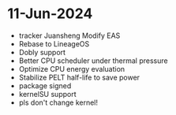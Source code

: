 # 11-Jun-2024
- tracker Juansheng Modify EAS
- Rebase to LineageOS
- Dobly support
- Better CPU scheduler under thermal pressure
- Optimize CPU energy evaluation
- Stabilize PELT half-life to save power
- package signed
- kernelSU support
- pls don't change kernel!